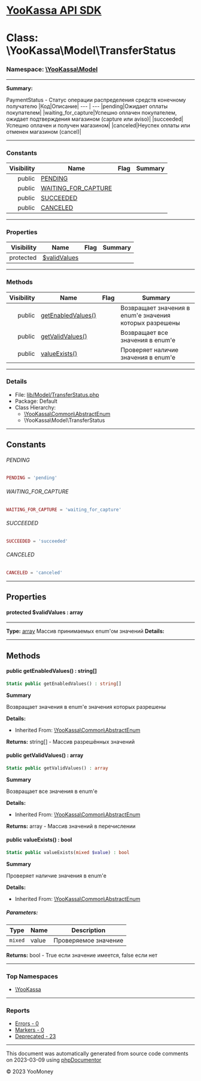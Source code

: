 # [YooKassa API SDK](../home.md)

# Class: \YooKassa\Model\TransferStatus
### Namespace: [\YooKassa\Model](../namespaces/yookassa-model.md)
---
**Summary:**

PaymentStatus - Статус операции распределения средств конечному получателю
|Код|Описание|
--- | ---
|pending|Ожидает оплаты покупателем|
|waiting_for_capture|Успешно оплачен покупателем, ожидает подтверждения магазином (capture или aviso)|
|succeeded|Успешно оплачен и получен магазином|
|canceled|Неуспех оплаты или отменен магазином (cancel)|


---
### Constants
| Visibility | Name | Flag | Summary |
| ----------:| ---- | ---- | ------- |
| public | [PENDING](../classes/YooKassa-Model-TransferStatus.md#constant_PENDING) |  |  |
| public | [WAITING_FOR_CAPTURE](../classes/YooKassa-Model-TransferStatus.md#constant_WAITING_FOR_CAPTURE) |  |  |
| public | [SUCCEEDED](../classes/YooKassa-Model-TransferStatus.md#constant_SUCCEEDED) |  |  |
| public | [CANCELED](../classes/YooKassa-Model-TransferStatus.md#constant_CANCELED) |  |  |

---
### Properties
| Visibility | Name | Flag | Summary |
| ----------:| ---- | ---- | ------- |
| protected | [$validValues](../classes/YooKassa-Model-TransferStatus.md#property_validValues) |  |  |

---
### Methods
| Visibility | Name | Flag | Summary |
| ----------:| ---- | ---- | ------- |
| public | [getEnabledValues()](../classes/YooKassa-Common-AbstractEnum.md#method_getEnabledValues) |  | Возвращает значения в enum'е значения которых разрешены |
| public | [getValidValues()](../classes/YooKassa-Common-AbstractEnum.md#method_getValidValues) |  | Возвращает все значения в enum'e |
| public | [valueExists()](../classes/YooKassa-Common-AbstractEnum.md#method_valueExists) |  | Проверяет наличие значения в enum'e |

---
### Details
* File: [lib/Model/TransferStatus.php](../../lib/Model/TransferStatus.php)
* Package: Default
* Class Hierarchy: 
  * [\YooKassa\Common\AbstractEnum](../classes/YooKassa-Common-AbstractEnum.md)
  * \YooKassa\Model\TransferStatus

---
## Constants
<a name="constant_PENDING" class="anchor"></a>
###### PENDING
```php
PENDING = 'pending'
```


<a name="constant_WAITING_FOR_CAPTURE" class="anchor"></a>
###### WAITING_FOR_CAPTURE
```php
WAITING_FOR_CAPTURE = 'waiting_for_capture'
```


<a name="constant_SUCCEEDED" class="anchor"></a>
###### SUCCEEDED
```php
SUCCEEDED = 'succeeded'
```


<a name="constant_CANCELED" class="anchor"></a>
###### CANCELED
```php
CANCELED = 'canceled'
```



---
## Properties
<a name="property_validValues"></a>
#### protected $validValues : array
---
**Type:** <a href="../array"><abbr title="array">array</abbr></a>
Массив принимаемых enum&#039;ом значений
**Details:**



---
## Methods
<a name="method_getEnabledValues" class="anchor"></a>
#### public getEnabledValues() : string[]

```php
Static public getEnabledValues() : string[]
```

**Summary**

Возвращает значения в enum'е значения которых разрешены

**Details:**
* Inherited From: [\YooKassa\Common\AbstractEnum](../classes/YooKassa-Common-AbstractEnum.md)

**Returns:** string[] - Массив разрешённых значений


<a name="method_getValidValues" class="anchor"></a>
#### public getValidValues() : array

```php
Static public getValidValues() : array
```

**Summary**

Возвращает все значения в enum'e

**Details:**
* Inherited From: [\YooKassa\Common\AbstractEnum](../classes/YooKassa-Common-AbstractEnum.md)

**Returns:** array - Массив значений в перечислении


<a name="method_valueExists" class="anchor"></a>
#### public valueExists() : bool

```php
Static public valueExists(mixed $value) : bool
```

**Summary**

Проверяет наличие значения в enum'e

**Details:**
* Inherited From: [\YooKassa\Common\AbstractEnum](../classes/YooKassa-Common-AbstractEnum.md)

##### Parameters:
| Type | Name | Description |
| ---- | ---- | ----------- |
| <code lang="php">mixed</code> | value  | Проверяемое значение |

**Returns:** bool - True если значение имеется, false если нет



---

### Top Namespaces

* [\YooKassa](../namespaces/yookassa.md)

---

### Reports
* [Errors - 0](../reports/errors.md)
* [Markers - 0](../reports/markers.md)
* [Deprecated - 23](../reports/deprecated.md)

---

This document was automatically generated from source code comments on 2023-03-09 using [phpDocumentor](http://www.phpdoc.org/)

&copy; 2023 YooMoney